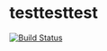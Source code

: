 # testtesttest
[![Build Status](https://travis-ci.org/githubk12/testtesttest.svg?branch=master)](https://travis-ci.org/githubk12/testtesttest)
